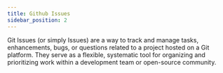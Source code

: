 ```yaml
---
title: Github Issues
sidebar_position: 2
---
```


Git Issues (or simply Issues) are a way to track and manage tasks, enhancements, bugs, or questions related to a project hosted on a Git platform. They serve as a flexible, systematic tool for organizing and prioritizing work within a development team or open-source community.